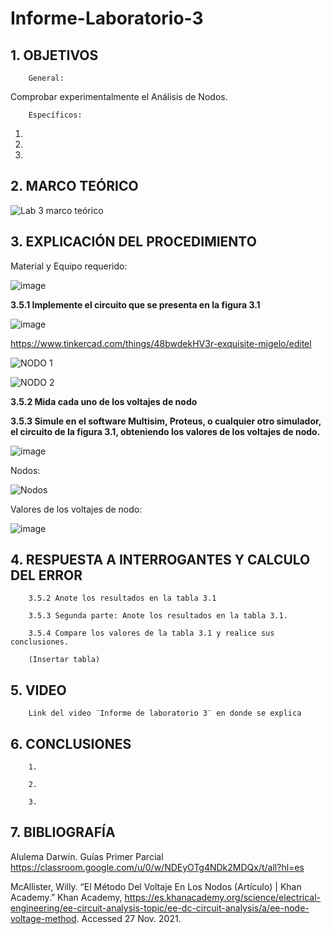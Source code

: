 # Informe-Laboratorio-3

## 1. OBJETIVOS
 
        General: 

Comprobar experimentalmente el Análisis de Nodos.
        

        Específicos: 
 
  1. 
        
  2.
        
  3. 
        

## 2. MARCO TEÓRICO 

![Lab 3 marco teórico](https://user-images.githubusercontent.com/93396250/143671607-e3b4e997-6c2f-46b2-8391-bf76599ca368.jpg)

## 3. EXPLICACIÓN DEL PROCEDIMIENTO

Material y Equipo requerido: 

![image](https://user-images.githubusercontent.com/93396250/143512912-fda93578-a519-4412-8a7b-68dcd0ee2951.png)

**3.5.1 Implemente el circuito que se presenta en la figura 3.1**

![image](https://user-images.githubusercontent.com/93396250/143513488-d52dd531-0158-4a44-94f8-4e47751c18ce.png)

https://www.tinkercad.com/things/48bwdekHV3r-exquisite-migelo/editel

![NODO 1](https://user-images.githubusercontent.com/93826527/143979840-908dc0bf-afa6-4ed8-80f4-e9282c44a4b0.png)

![NODO 2](https://user-images.githubusercontent.com/93826527/143979859-c33547ba-7664-4183-bbfc-a3624ccf6dcd.png)




**3.5.2 Mida cada uno de los voltajes de nodo**



**3.5.3 Simule en el software Multisim, Proteus, o cualquier otro simulador, el circuito de la figura 3.1, obteniendo los valores de los voltajes de nodo.**

![image](https://user-images.githubusercontent.com/93396250/143671959-14603f8f-3856-4256-82ab-611fca872612.png)

Nodos:

![Nodos](https://user-images.githubusercontent.com/93396250/143727359-07c89eb5-b9d6-4544-bd5b-854cf3096a86.jpg)

Valores de los voltajes de nodo:

![image](https://user-images.githubusercontent.com/93396250/143727393-1591af1e-580c-4f57-91bf-df4e7d0b52cc.png)


## 4. RESPUESTA A INTERROGANTES Y CALCULO DEL ERROR

        3.5.2 Anote los resultados en la tabla 3.1
        
        3.5.3 Segunda parte: Anote los resultados en la tabla 3.1.
        
        3.5.4 Compare los valores de la tabla 3.1 y realice sus conclusiones.
        
        (Insertar tabla)

## 5. VIDEO

        Link del video ¨Informe de laboratorio 3¨ en donde se explica 

## 6. CONCLUSIONES

        1.
        
        2.
        
        3.
        


## 7. BIBLIOGRAFÍA

Alulema Darwin. Guías Primer Parcial https://classroom.google.com/u/0/w/NDEyOTg4NDk2MDQx/t/all?hl=es

McAllister, Willy. “El Método Del Voltaje En Los Nodos (Artículo) | Khan Academy.” Khan Academy, https://es.khanacademy.org/science/electrical-engineering/ee-circuit-analysis-topic/ee-dc-circuit-analysis/a/ee-node-voltage-method. Accessed 27 Nov. 2021.
